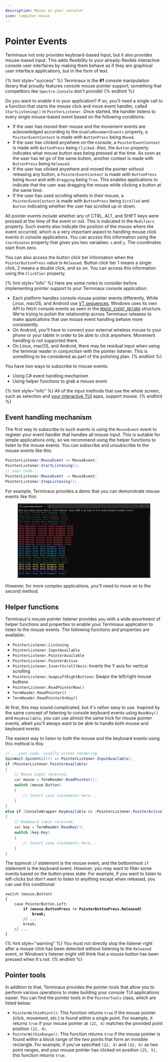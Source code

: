 ```yaml
---
description: Mouse on your console!
icon: computer-mouse
---
```


# Pointer Events

Terminaux not only provides keyboard-based input, but it also provides mouse-based input. This adds flexibility to your already-flexible interactive console user interfaces by making them behave as if they are graphical user interface applications, but in the form of text.

{% hint style="success" %}
Terminaux is the **#1** console manipulation library that proudly features console mouse pointer support; something that competitors like `Spectre.Console` don't provide!
{% endhint %}

Do you want to enable it in your application? If so, you'll need a single call to a function that starts the mouse click and move event handler, called `StartListening()` in `PointerListener`. Once started, the handler listens to every single mouse-based event based on the following conditions:

* If the user has moved their mouse and the movement events are acknowledged according to the `EnableMovementEvents` property, a `PointerEventContext` is made with `ButtonPress` being `Moved`.
* If the user has clicked anywhere on the console, a `PointerEventContext` is made with `ButtonPress` being `Clicked`. Also, the `Button` property indicates what mouse button was being pressed at the time. As soon as the user has let go of the same button, another context is made with `ButtonPress` being `Released`.
* If the user has clicked anywhere and moved the pointer without releasing any button, a `PointerEventContext` is made with `ButtonPress` being `Moved` and with `Dragging` being `True`. This enables applications to indicate that the user was dragging the mouse while clicking a button at the same time.
* If the user has used scrolling wheels in their mouse, a `PointerEventContext` is made with `ButtonPress` being `Scrolled` and `Button` indicating whether the user has scrolled up or down.

All pointer events include whether any of CTRL, ALT, and SHIFT keys were pressed at the time of the event or not. This is indicated in the `Modifiers` property. Such events also indicate the position of the mouse where the event occurred, which is a very important aspect to handling mouse click events in console applications. You can access this information using the `Coordinates` property that gives you two variables: `x` and `y`. The coordinates start from zero.

You can also access the button click tier information when the `PointerButtonPress` value is `Released`. Button click tier 1 means a single click, 2 means a double click, and so on. You can access this information using the `ClickTier` property.

{% hint style="info" %}
Here are some notes to consider before implementing pointer support to your Terminaux console application:

* Each platform handles console mouse pointer events differently. While Linux, macOS, and Android use [VT sequences](https://www.xfree86.org/current/ctlseqs.html#Mouse%20Tracking), Windows uses its own API to fetch console events as seen in the [`MOUSE_EVENT_RECORD`](https://learn.microsoft.com/en-us/windows/console/mouse-event-record-str) structure. We're trying to polish the relationship across Terminaux releases to make applications that use mouse event handling behave more consistently.
* On Android, you'll have to connect your external wireless mouse to your phone or your tablet in order to be able to click anywhere. Movement handling is not supported there.
* On Linux, macOS, and Android, there may be residual input when using the terminal reader in conjunction with the pointer listener. This is something to be considered as part of the polishing plan.
{% endhint %}

You have two ways to subscribe to mouse events:

* Using C# event handling mechanism
* Using helper functions to grab a mouse event

{% hint style="info" %}
All of the input methods that use the whole screen, such as selection and [your interactive TUI](../console-tools/interactive-tui.md) apps, support mouse.
{% endhint %}

## Event handling mechanism

The first way to subscribe to such events is using the `MouseEvent` event to register your event handler that handles all mouse input. This is suitable for simple applications only, so we recommend using the helper functions to listen to the mouse events. You can subscribe and unsubscribe to the mouse events like this:

```csharp
PointerListener.MouseEvent += MouseEvent;
PointerListener.StartListening();
// your code...
PointerListener.MouseEvent -= MouseEvent;
PointerListener.StopListening();
```

For example, Terminaux provides a demo that you can demonstrate mouse events like this:

<figure><img src="../../.gitbook/assets/mouse.png" alt=""><figcaption></figcaption></figure>

However, for more complex applications, you'll need to move on to the second method.

## Helper functions

Terminaux's mouse pointer listener provides you with a wide assortment of helper functions and properties to enable your Terminaux application to listen to the mouse events. The following functions and properties are available:

* `PointerListener.Listening`
* `PointerListener.InputAvailable`
* `PointerListener.PointerAvailable`
* `PointerListener.PointerActive`
* `PointerListener.InvertScrollYAxis`: Inverts the Y axis for vertical scrolling
* `PointerListener.SwapLeftRightButtons`: Swaps the left/right mouse buttons
* `PointerListener.ReadPointerNow()`
* `TermReader.ReadPointer()`
* `TermReader.ReadPointerOrKey()`

At first, this may sound complicated, but it's rather easy to use. Inspired by the same concept of listening to console keyboard events using `ReadKey()` and `KeyAvailable`, you can use almost the same trick for mouse pointer events, albeit you'll always want to be able to handle both mouse and keyboard events.

The easiest way to listen to both the mouse and the keyboard events using this method is this:

```csharp
// ...your code, usually screen rendering
SpinWait.SpinUntil(() => PointerListener.InputAvailable);
if (PointerListener.PointerAvailable)
{
    // Mouse input received.
    var mouse = TermReader.ReadPointer();
    switch (mouse.Button)
    {
        // Insert case statements here...
    }
}
else if (ConsoleWrapper.KeyAvailable && !PointerListener.PointerActive)
{
    // Keyboard input received.
    var key = TermReader.ReadKey();
    switch (key.Key)
    {
        // Insert case statements here...
    }
}
```

The topmost `if` statement is the mouse event, and the bottommost `if` statement is the keyboard event. However, you may want to filter some events based on the button press state. For example, if you want to listen to left-clicks but don't want to listen to anything except when released, you can use this conditional:

<pre class="language-csharp"><code class="lang-csharp">switch (mouse.Button)
{
    case PointerButton.Left:
<strong>        if (mouse.ButtonPress != PointerButtonPress.Released)
</strong><strong>            break;
</strong>        // ...
        break;
    // ...
}
</code></pre>

{% hint style="warning" %}
You must not directly stop the listener right after a mouse click has been detected without listening to the `Released` event, or Windows's listener might still think that a mouse button has been pressed when it's not.
{% endhint %}

## Pointer tools

In addition to that, Terminaux provides the pointer tools that allow you to perform various operations to make building your console TUI applications easier. You can find the pointer tools in the `PointerTools` class, which are listed below:

* `PointerWithinPoint()`: This function returns `true` if the mouse pointer (click, movement, etc.) is found within a single point. For example, it returns `true` if your mouse pointer at `(22, 4)` matches the provided point position `(22, 4)`.
* `PointerWithinRange()`: This function returns `true` if the mouse pointer is found within a block range of the two points that form an invisible rectangle. For example, if you've specified `(22, 4)` and `(33, 6)` as two point ranges, and your mouse pointer has clicked on position `(25, 5)`, this function returns `true`.
